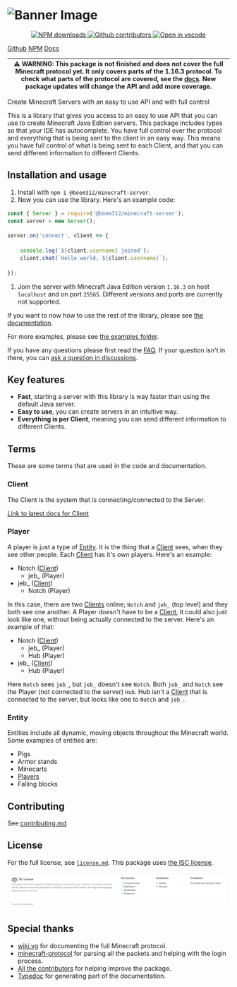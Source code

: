 # ![Banner Image](https://github.com/OscarNOW/minecraft-server/blob/main/assets/Minecraft%20Server.png?raw=true)

<p align="center">
    <a href="https://www.npmjs.com/package/@boem312/minecraft-server">
        <img src="https://img.shields.io/npm/dt/@boem312/minecraft-server" alt="NPM downloads">
    </a>
    <a href="https://github.com/OscarNOW/minecraft-server/graphs/contributors">
        <img src="https://img.shields.io/github/contributors/OscarNOW/minecraft-server" alt="Github contributors">
    </a>
    <a href="https://vscode.dev/github/OscarNOW/minecraft-server">
        <img src="https://img.shields.io/badge/open%20in-vscode-brightgreen" alt="Open in vscode">
    </a>
</p>

[Github](https://github.com/OscarNOW/minecraft-server/)
[NPM](https://www.npmjs.com/package/minecraft-server)
[Docs](https://oscarnow.github.io/minecraft-server/)

| :warning: WARNING: This package is not finished and does not cover the full Minecraft protocol yet. It only covers parts of the 1.16.3 protocol. To check what parts of the protocol are covered, see the [docs](https://oscarnow.github.io/minecraft-server/). New package updates will change the API and add more coverage. |
| ------------------------------------------------------------------------------------------------------------------------------------------------------------------------------------------------------------------------------------------------------------------------------------------------------------------------------ |

Create Minecraft Servers with an easy to use API and with full control

This is a library that gives you access to an easy to use API that you can use to create Minecraft Java Edition servers. This package includes types so that your IDE has autocomplete. You have full control over the protocol and everything that is being sent to the client in an easy way. This means you have full control of what is being sent to each Client, and that you can send different information to different Clients.

## **Installation and usage**
1. Install with `npm i @boem312/minecraft-server`.
2. Now you can use the library. Here's an example code:
```js
const { Server } = require('@boem312/minecraft-server');
const server = new Server();

server.on('connect', client => {

    console.log(`${client.username} joined`);
    client.chat(`Hello world, ${client.username}`);

});
```
1. Join the server with Minecraft Java Edition version `1.16.3` on host `localhost` and on port `25565`. Different versions and ports are currently not supported.

If you want to now how to use the rest of the library, please see [the documentation](https://oscarnow.github.io/minecraft-server/).

For more examples, please see [the examples folder](https://github.com/OscarNOW/minecraft-server/tree/main/examples).

If you have any questions please first read the [FAQ](https://github.com/OscarNOW/minecraft-server/blob/main/FAQ.md). If your question isn't in there, you can [ask a question in discussions](https://github.com/OscarNOW/minecraft-server/discussions/new?category=questions).

## Key features

* **Fast**, starting a server with this library is way faster than using the default Java server.
* **Easy to use**, you can create servers in an intuitive way.
* **Everything is per Client**, meaning you can send different information to different Clients.

## **Terms**
These are some terms that are used in the code and documentation.

### Client
The Client is the system that is connecting/connected to the Server.

[Link to latest docs for Client](https://oscarnow.github.io/minecraft-server/classes/Client)

### Player
A player is just a type of [Entity](#entity). It is the thing that a [Client](#client) sees, when they see other people. Each [Client](#client) has it's own players. Here's an example:

* Notch ([Client](#client))
    * jeb_ (Player)
* jeb_ ([Client](#player))
    * Notch (Player)

In this case, there are two [Clients](#client) online; `Notch` and `jeb_` (top level) and they both see one another. A Player doesn't have to be a [Client](#client), it could also just look like one, without being actually connected to the server. Here's an example of that:

* Notch ([Client](#client))
    * jeb_ (Player)
    * Hub (Player)
* jeb_ ([Client](#player))
    * Hub (Player)

Here `Notch` sees `jeb_`, but `jeb_` doesn't see `Notch`. Both `jeb_` and `Notch` see the Player (not connected to the server) `Hub`. Hub isn't a [Client](#client) that is connected to the server, but looks like one to `Notch` and `jeb_`.

### Entity
Entities include all dynamic, moving objects throughout the Minecraft world. Some examples of entities are:
* Pigs
* Armor stands
* Minecarts
* [Players](#player)
* Falling blocks

## **Contributing**
See [contributing.md](https://github.com/OscarNOW/minecraft-server/blob/main/contributing.md)

## **License**
For the full license, see [`license.md`](https://github.com/OscarNOW/minecraft-server/blob/main/license.md). This package uses [the ISC license](https://opensource.org/licenses/ISC).

![Explanation of ISC license](https://github.com/OscarNOW/minecraft-server/blob/main/assets/ISC%20license/github/light.png?raw=true#gh-light-mode-only)

## **Special thanks**
* [wiki.vg](https://wiki.vg) for documenting the full Minecraft protocol.
* [minecraft-protocol](https://github.com/PrismarineJS/node-minecraft-protocol) for parsing all the packets and helping with the login process.
* [All the contributors](https://github.com/OscarNOW/minecraft-server/graphs/contributors) for helping improve the package.
* [Typedoc](https://typedoc.org/) for generating part of the documentation.